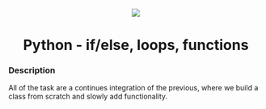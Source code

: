 
<h4 align="center">
    <div class="HeaderSticker">
        <img src="https://media.giphy.com/media/v1.Y2lkPTc5MGI3NjExZGViNmRmZDVlNGMxMTk1Yzc1MDM2YTUwZjAzMDkyMDMzM2JlMjRmYiZlcD12MV9pbnRlcm5hbF9naWZzX2dpZklkJmN0PWc/xT9IgzoKnwFNmISR8I/giphy.gif"/>
    </div>
    <h1 align="center"> Python - if/else, loops, functions </h1>
</h4>

### Description
All of the task are a continues integration of the previous, where we build a class from scratch and slowly add functionality.
